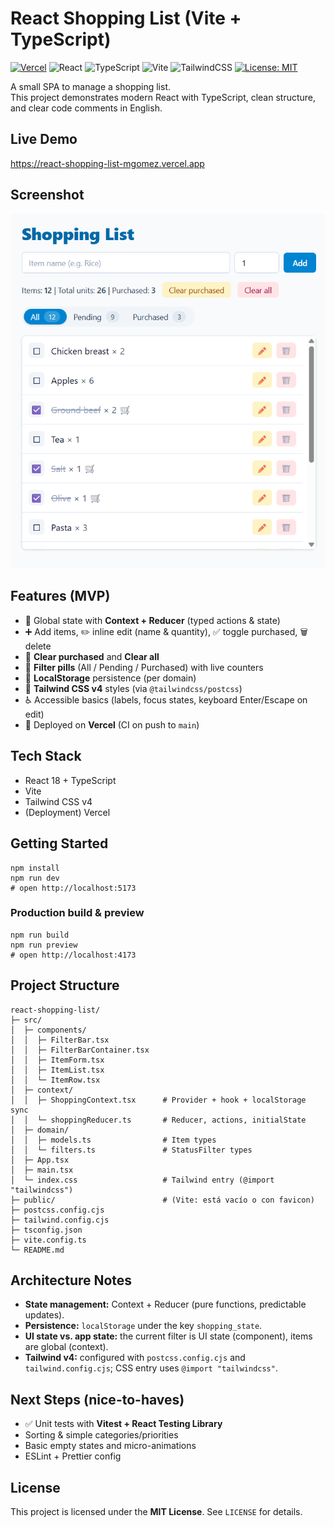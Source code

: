 # React Shopping List (Vite + TypeScript)
[![Vercel](https://img.shields.io/badge/Deploy-Vercel-black)](https://react-shopping-list-mgomez.vercel.app)
![React](https://img.shields.io/badge/React-18-61DAFB)
![TypeScript](https://img.shields.io/badge/TypeScript-5-3178C6)
![Vite](https://img.shields.io/badge/Vite-7-646CFF)
![TailwindCSS](https://img.shields.io/badge/TailwindCSS-4-38B2AC)
[![License: MIT](https://img.shields.io/badge/License-MIT-yellow.svg)](LICENSE)

A small SPA to manage a shopping list.  
This project demonstrates modern React with TypeScript, clean structure, and clear code comments in English.

## Live Demo
https://react-shopping-list-mgomez.vercel.app

## Screenshot
<p align="center">
  <img src="docs/screenshot.png" width="900" alt="Shopping List app screenshot" />
</p>

## Features (MVP)
- 🧠 Global state with **Context + Reducer** (typed actions & state)
- ➕ Add items, ✏️ inline edit (name & quantity), ✅ toggle purchased, 🗑️ delete
- 🧹 **Clear purchased** and **Clear all**
- 🔎 **Filter pills** (All / Pending / Purchased) with live counters
- 💾 **LocalStorage** persistence (per domain)
- 🎨 **Tailwind CSS v4** styles (via `@tailwindcss/postcss`)
- ♿ Accessible basics (labels, focus states, keyboard Enter/Escape on edit)
- 🚀 Deployed on **Vercel** (CI on push to `main`)

## Tech Stack
- React 18 + TypeScript
- Vite
- Tailwind CSS v4
- (Deployment) Vercel

## Getting Started

    npm install
    npm run dev
    # open http://localhost:5173

### Production build & preview

    npm run build
    npm run preview
    # open http://localhost:4173

## Project Structure
    react-shopping-list/
    ├─ src/
    │  ├─ components/
    │  │  ├─ FilterBar.tsx
    │  │  ├─ FilterBarContainer.tsx
    │  │  ├─ ItemForm.tsx
    │  │  ├─ ItemList.tsx
    │  │  └─ ItemRow.tsx
    │  ├─ context/
    │  │  ├─ ShoppingContext.tsx      # Provider + hook + localStorage sync
    │  │  └─ shoppingReducer.ts       # Reducer, actions, initialState
    │  ├─ domain/
    │  │  ├─ models.ts                # Item types
    │  │  └─ filters.ts               # StatusFilter types
    │  ├─ App.tsx
    │  ├─ main.tsx
    │  └─ index.css                   # Tailwind entry (@import "tailwindcss")
    ├─ public/                        # (Vite: está vacío o con favicon)
    ├─ postcss.config.cjs
    ├─ tailwind.config.cjs
    ├─ tsconfig.json
    ├─ vite.config.ts
    └─ README.md


## Architecture Notes
- **State management:** Context + Reducer (pure functions, predictable updates).
- **Persistence:** `localStorage` under the key `shopping_state`.
- **UI state vs. app state:** the current filter is UI state (component), items are global (context).
- **Tailwind v4:** configured with `postcss.config.cjs` and `tailwind.config.cjs`; CSS entry uses `@import "tailwindcss"`.

## Next Steps (nice-to-haves)
- ✅ Unit tests with **Vitest + React Testing Library**
- Sorting & simple categories/priorities
- Basic empty states and micro-animations
- ESLint + Prettier config

## License
This project is licensed under the **MIT License**. See `LICENSE` for details.
